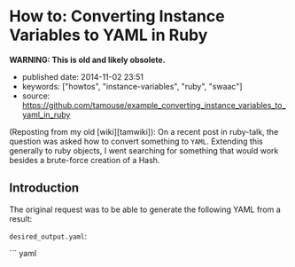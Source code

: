 How to: Converting Instance Variables to YAML in Ruby
=====================================================

**WARNING: This is old and likely obsolete.**

-   published date: 2014-11-02 23:51
-   keywords: \[\"howtos\", \"instance-variables\", \"ruby\", \"swaac\"\]
-   source: <https://github.com/tamouse/example_converting_instance_variables_to_yaml_in_ruby>

(Reposting from my old \[wiki\]\[tamwiki\]): On a recent post in ruby-talk, the question was asked how to convert something to `YAML`. Extending this generally to ruby objects, I went searching for something that would work besides a brute-force creation of a Hash.

Introduction
------------

The original request was to be able to generate the following YAML from a result:

`desired_output.yaml`:

\`\`\` yaml
